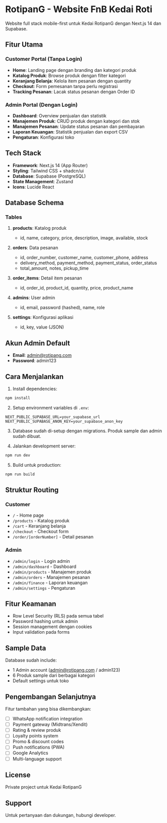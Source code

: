# RotipanG - Website FnB Kedai Roti

Website full stack mobile-first untuk Kedai RotipanG dengan Next.js 14 dan Supabase.

## Fitur Utama

### Customer Portal (Tanpa Login)
- **Home**: Landing page dengan branding dan kategori produk
- **Katalog Produk**: Browse produk dengan filter kategori
- **Keranjang Belanja**: Kelola item pesanan dengan quantity
- **Checkout**: Form pemesanan tanpa perlu registrasi
- **Tracking Pesanan**: Lacak status pesanan dengan Order ID

### Admin Portal (Dengan Login)
- **Dashboard**: Overview penjualan dan statistik
- **Manajemen Produk**: CRUD produk dengan kategori dan stok
- **Manajemen Pesanan**: Update status pesanan dan pembayaran
- **Laporan Keuangan**: Statistik penjualan dan export CSV
- **Pengaturan**: Konfigurasi toko

## Tech Stack

- **Framework**: Next.js 14 (App Router)
- **Styling**: Tailwind CSS + shadcn/ui
- **Database**: Supabase (PostgreSQL)
- **State Management**: Zustand
- **Icons**: Lucide React

## Database Schema

### Tables

1. **products**: Katalog produk
   - id, name, category, price, description, image, available, stock

2. **orders**: Data pesanan
   - id, order_number, customer_name, customer_phone, address
   - delivery_method, payment_method, payment_status, order_status
   - total_amount, notes, pickup_time

3. **order_items**: Detail item pesanan
   - id, order_id, product_id, quantity, price, product_name

4. **admins**: User admin
   - id, email, password (hashed), name, role

5. **settings**: Konfigurasi aplikasi
   - id, key, value (JSON)

## Akun Admin Default

- **Email**: admin@rotipang.com
- **Password**: admin123

## Cara Menjalankan

1. Install dependencies:
```bash
npm install
```

2. Setup environment variables di `.env`:
```
NEXT_PUBLIC_SUPABASE_URL=your_supabase_url
NEXT_PUBLIC_SUPABASE_ANON_KEY=your_supabase_anon_key
```

3. Database sudah di-setup dengan migrations. Produk sample dan admin sudah dibuat.

4. Jalankan development server:
```bash
npm run dev
```

5. Build untuk production:
```bash
npm run build
```

## Struktur Routing

### Customer
- `/` - Home page
- `/products` - Katalog produk
- `/cart` - Keranjang belanja
- `/checkout` - Checkout form
- `/order/[orderNumber]` - Detail pesanan

### Admin
- `/admin/login` - Login admin
- `/admin/dashboard` - Dashboard
- `/admin/products` - Manajemen produk
- `/admin/orders` - Manajemen pesanan
- `/admin/finance` - Laporan keuangan
- `/admin/settings` - Pengaturan

## Fitur Keamanan

- Row Level Security (RLS) pada semua tabel
- Password hashing untuk admin
- Session management dengan cookies
- Input validation pada forms

## Sample Data

Database sudah include:
- 1 Admin account (admin@rotipang.com / admin123)
- 6 Produk sample dari berbagai kategori
- Default settings untuk toko

## Pengembangan Selanjutnya

Fitur tambahan yang bisa dikembangkan:
- [ ] WhatsApp notification integration
- [ ] Payment gateway (Midtrans/Xendit)
- [ ] Rating & review produk
- [ ] Loyalty points system
- [ ] Promo & discount codes
- [ ] Push notifications (PWA)
- [ ] Google Analytics
- [ ] Multi-language support

## License

Private project untuk Kedai RotipanG

## Support

Untuk pertanyaan dan dukungan, hubungi developer.
